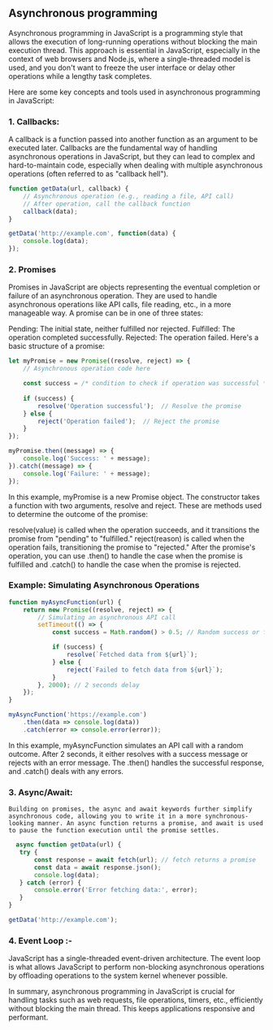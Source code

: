 ## Asynchronous programming


Asynchronous programming in JavaScript is a programming style that allows the execution of long-running operations without blocking the main execution thread. This approach is essential in JavaScript, especially in the context of web browsers and Node.js, where a single-threaded model is used, and you don't want to freeze the user interface or delay other operations while a lengthy task completes.

Here are some key concepts and tools used in asynchronous programming in JavaScript:

### 1. Callbacks:
A callback is a function passed into another function as an argument to be executed later. Callbacks are the fundamental way of handling asynchronous operations in JavaScript, but they can lead to complex and hard-to-maintain code, especially when dealing with multiple asynchronous operations (often referred to as "callback hell").

```javascript
function getData(url, callback) {
    // Asynchronous operation (e.g., reading a file, API call)
    // After operation, call the callback function
    callback(data);
}

getData('http://example.com', function(data) {
    console.log(data);
});

```
### 2. Promises

Promises in JavaScript are objects representing the eventual completion or failure of an asynchronous operation. They are used to handle asynchronous operations like API calls, file reading, etc., in a more manageable way. A promise can be in one of three states:

Pending: The initial state, neither fulfilled nor rejected.
Fulfilled: The operation completed successfully.
Rejected: The operation failed.
Here's a basic structure of a promise:

```javascript
let myPromise = new Promise((resolve, reject) => {
    // Asynchronous operation code here

    const success = /* condition to check if operation was successful */;
    
    if (success) {
        resolve('Operation successful');  // Resolve the promise
    } else {
        reject('Operation failed');  // Reject the promise
    }
});

myPromise.then((message) => {
    console.log('Success: ' + message);
}).catch((message) => {
    console.log('Failure: ' + message);
});

```
In this example, myPromise is a new Promise object. The constructor takes a function with two arguments, resolve and reject. These are methods used to determine the outcome of the promise:

resolve(value) is called when the operation succeeds, and it transitions the promise from "pending" to "fulfilled."
reject(reason) is called when the operation fails, transitioning the promise to "rejected."
After the promise's operation, you can use .then() to handle the case when the promise is fulfilled and .catch() to handle the case when the promise is rejected.


### Example: Simulating Asynchronous Operations

```javascript
function myAsyncFunction(url) {
    return new Promise((resolve, reject) => {
        // Simulating an asynchronous API call
        setTimeout(() => {
            const success = Math.random() > 0.5; // Random success or failure

            if (success) {
                resolve(`Fetched data from ${url}`);
            } else {
                reject(`Failed to fetch data from ${url}`);
            }
        }, 2000); // 2 seconds delay
    });
}

myAsyncFunction('https://example.com')
    .then(data => console.log(data))
    .catch(error => console.error(error));

```
In this example, myAsyncFunction simulates an API call with a random outcome. After 2 seconds, it either resolves with a success message or rejects with an error message. The .then() handles the successful response, and .catch() deals with any errors.


### 3. Async/Await: 
    Building on promises, the async and await keywords further simplify asynchronous code, allowing you to write it in a more synchronous-looking manner. An async function returns a promise, and await is used to pause the function execution until the promise settles.

 ```javascript
   async function getData(url) {
    try {
        const response = await fetch(url); // fetch returns a promise
        const data = await response.json();
        console.log(data);
    } catch (error) {
        console.error('Error fetching data:', error);
    }
}

getData('http://example.com');
```

### 4. Event Loop :- 
JavaScript has a single-threaded event-driven architecture. The event loop is what allows JavaScript to perform non-blocking asynchronous operations by offloading operations to the system kernel whenever possible.


In summary, asynchronous programming in JavaScript is crucial for handling tasks such as web requests, file operations, timers, etc., efficiently without blocking the main thread. This keeps applications responsive and performant.
